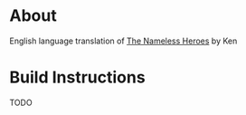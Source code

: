 
# About

English language translation of [The Nameless Heroes](https://feuniverse.us/t/fe8-jp-version-complete-the-nameless-heroes/6262) by Ken

# Build Instructions

TODO
